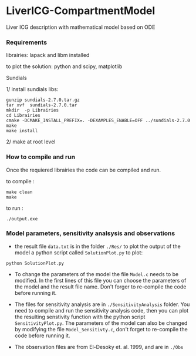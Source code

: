 # LiverICG-CompartmentModel
Liver ICG description with mathematical model based on ODE

### Requirements
librairies: lapack and libm installed

to plot the solution: python and scipy, matplotlib

Sundials

1/ install sundials libs:
```console
gunzip sundials-2.7.0.tar.gz
tar xvf  sundials-2.7.0.tar
mkdir  -p Librairies
cd Librairies
cmake -DCMAKE_INSTALL_PREFIX=. -DEXAMPLES_ENABLE=OFF ../sundials-2.7.0
make
make install
```
2/ make at root level

### How to compile and run 

Once the requiered librairies the code can be compiled and run. 

to compile :
```console
make clean
make
```

to run :
```console
./output.exe
```

### Model parameters, sensitivity analsysis and observations
 * the result file `data.txt` is in the folder `./Res/`
to plot the output of the model a python script called `SolutionPlot.py`
to plot:
```console
python SolutionPlot.py
```

 * To change the parameters of the model the file `Model.c` needs to be modified. In the first lines of this file you can choose the parameters of the model and the result file name. Don't forger to re-compile the code before running it.

 * The files for sensitivity analysis are in `./SensitivityAnalysis` folder. You need to compile and run the sensitivity analysis code, then you can plot the resulting senstivity function with the python script `SensitivityPlot.py`. The parameters of the model can also be changed by modifying the file ```Model_Sensitivty.c```, don't forget to re-compile the code before running it. 

 * The observation files are from El-Desoky et. al. 1999, and are in `./Obs`



